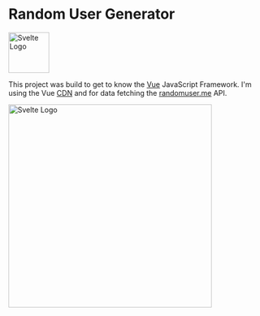 # Random User Generator

<img src="https://user-images.githubusercontent.com/40543879/131123609-9ef985dc-8ead-41b8-9c0a-ba3cc05dc93a.png" alt="Svelte Logo" width="80"/>

This project was build to get to know the [Vue](https://vuejs.org/) JavaScript Framework.
I'm using the Vue [CDN](https://vuejs.org/v2/guide/installation.html#CDN) and for data fetching the [randomuser.me](https://randomuser.me/) API.

<img src="https://user-images.githubusercontent.com/40543879/131123504-f3daef09-2c9c-4c88-a3f7-e793d38616b1.gif" alt="Svelte Logo" width="400"/>
